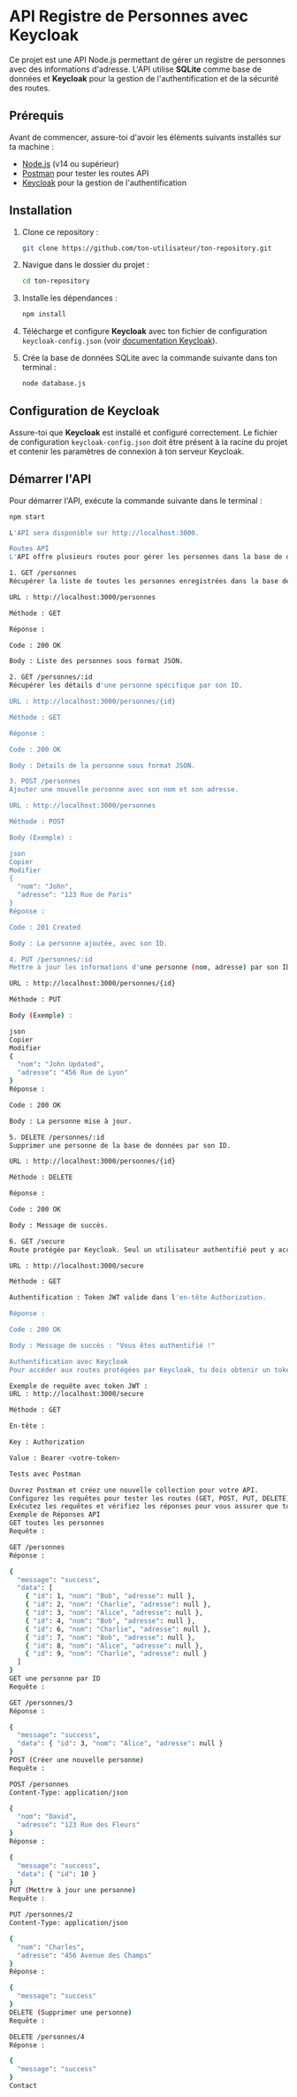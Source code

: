 # API Registre de Personnes avec Keycloak

Ce projet est une API Node.js permettant de gérer un registre de personnes avec des informations d'adresse. L'API utilise **SQLite** comme base de données et **Keycloak** pour la gestion de l'authentification et de la sécurité des routes.

## Prérequis

Avant de commencer, assure-toi d'avoir les éléments suivants installés sur ta machine :
- [Node.js](https://nodejs.org/) (v14 ou supérieur)
- [Postman](https://www.postman.com/) pour tester les routes API
- [Keycloak](https://www.keycloak.org/) pour la gestion de l'authentification

## Installation

1. Clone ce repository :
    ```bash
    git clone https://github.com/ton-utilisateur/ton-repository.git
    ```

2. Navigue dans le dossier du projet :
    ```bash
    cd ton-repository
    ```

3. Installe les dépendances :
    ```bash
    npm install
    ```

4. Télécharge et configure **Keycloak** avec ton fichier de configuration `keycloak-config.json` (voir [documentation Keycloak](https://www.keycloak.org/docs/latest/server_installation/#_installation)).

5. Crée la base de données SQLite avec la commande suivante dans ton terminal :
    ```bash
    node database.js
    ```

## Configuration de Keycloak

Assure-toi que **Keycloak** est installé et configuré correctement. Le fichier de configuration `keycloak-config.json` doit être présent à la racine du projet et contenir les paramètres de connexion à ton serveur Keycloak.

## Démarrer l'API

Pour démarrer l'API, exécute la commande suivante dans le terminal :
```bash
npm start

L'API sera disponible sur http://localhost:3000.

Routes API
L'API offre plusieurs routes pour gérer les personnes dans la base de données. Elle supporte les méthodes HTTP GET, POST, PUT et DELETE.

1. GET /personnes
Récupérer la liste de toutes les personnes enregistrées dans la base de données.

URL : http://localhost:3000/personnes

Méthode : GET

Réponse :

Code : 200 OK

Body : Liste des personnes sous format JSON.

2. GET /personnes/:id
Récupérer les détails d'une personne spécifique par son ID.

URL : http://localhost:3000/personnes/{id}

Méthode : GET

Réponse :

Code : 200 OK

Body : Détails de la personne sous format JSON.

3. POST /personnes
Ajouter une nouvelle personne avec son nom et son adresse.

URL : http://localhost:3000/personnes

Méthode : POST

Body (Exemple) :

json
Copier
Modifier
{
  "nom": "John",
  "adresse": "123 Rue de Paris"
}
Réponse :

Code : 201 Created

Body : La personne ajoutée, avec son ID.

4. PUT /personnes/:id
Mettre à jour les informations d'une personne (nom, adresse) par son ID.

URL : http://localhost:3000/personnes/{id}

Méthode : PUT

Body (Exemple) :

json
Copier
Modifier
{
  "nom": "John Updated",
  "adresse": "456 Rue de Lyon"
}
Réponse :

Code : 200 OK

Body : La personne mise à jour.

5. DELETE /personnes/:id
Supprimer une personne de la base de données par son ID.

URL : http://localhost:3000/personnes/{id}

Méthode : DELETE

Réponse :

Code : 200 OK

Body : Message de succès.

6. GET /secure
Route protégée par Keycloak. Seul un utilisateur authentifié peut y accéder.

URL : http://localhost:3000/secure

Méthode : GET

Authentification : Token JWT valide dans l'en-tête Authorization.

Réponse :

Code : 200 OK

Body : Message de succès : "Vous êtes authentifié !"

Authentification avec Keycloak
Pour accéder aux routes protégées par Keycloak, tu dois obtenir un token JWT en te connectant à Keycloak. Ajoute le token JWT dans l'en-tête Authorization de tes requêtes.

Exemple de requête avec token JWT :
URL : http://localhost:3000/secure

Méthode : GET

En-tête :

Key : Authorization

Value : Bearer <votre-token>

Tests avec Postman

Ouvrez Postman et créez une nouvelle collection pour votre API.
Configurez les requêtes pour tester les routes (GET, POST, PUT, DELETE).
Exécutez les requêtes et vérifiez les réponses pour vous assurer que tout fonctionne correctement.
Exemple de Réponses API
GET toutes les personnes
Requête :

GET /personnes
Réponse :

{
  "message": "success",
  "data": [
    { "id": 1, "nom": "Bob", "adresse": null },
    { "id": 2, "nom": "Charlie", "adresse": null },
    { "id": 3, "nom": "Alice", "adresse": null },
    { "id": 4, "nom": "Bob", "adresse": null },
    { "id": 6, "nom": "Charlie", "adresse": null },
    { "id": 7, "nom": "Bob", "adresse": null },
    { "id": 8, "nom": "Alice", "adresse": null },
    { "id": 9, "nom": "Charlie", "adresse": null }
  ]
}
GET une personne par ID
Requête :

GET /personnes/3
Réponse :

{
  "message": "success",
  "data": { "id": 3, "nom": "Alice", "adresse": null }
}
POST (Créer une nouvelle personne)
Requête :

POST /personnes
Content-Type: application/json

{
  "nom": "David",
  "adresse": "123 Rue des Fleurs"
}
Réponse :

{
  "message": "success",
  "data": { "id": 10 }
}
PUT (Mettre à jour une personne)
Requête :

PUT /personnes/2
Content-Type: application/json

{
  "nom": "Charles",
  "adresse": "456 Avenue des Champs"
}
Réponse :

{
  "message": "success"
}
DELETE (Supprimer une personne)
Requête :

DELETE /personnes/4
Réponse :

{
  "message": "success"
}
Contact

